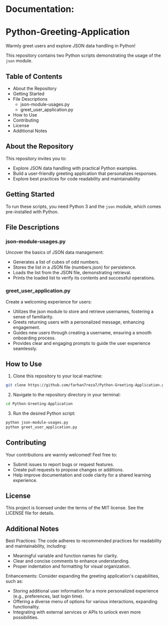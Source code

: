 # Documentation:
# Python-Greeting-Application

Warmly greet users and explore JSON data handling in Python!

This repository contains two Python scripts demonstrating the usage of the `json` module.

## Table of Contents

- About the Repository
- Getting Started
- File Descriptions
  - json-module-usages.py
  - greet_user_application.py
- How to Use
- Contributing
- License
- Additional Notes
  
## About the Repository

This repository invites you to:

- Explore JSON data handling with practical Python examples.
- Build a user-friendly greeting application that personalizes responses.
- Explore best practices for code readability and maintainability


## Getting Started

To run these scripts, you need Python 3 and the `json` module, which comes pre-installed with Python.

## File Descriptions

### json-module-usages.py

Uncover the basics of JSON data management:

- Generates a list of cubes of odd numbers.
- Stores the list in a JSON file (numbers.json) for persistence.
- Loads the list from the JSON file, demonstrating retrieval.
- Prints the loaded list to verify its contents and successful operations.


### greet_user_application.py
Create a welcoming experience for users:

- Utilizes the json module to store and retrieve usernames, fostering a sense of familiarity.
- Greets returning users with a personalized message, enhancing engagement.
- Guides new users through creating a username, ensuring a smooth onboarding process.
- Provides clear and engaging prompts to guide the user experience seamlessly.

## How to Use

1. Clone this repository to your local machine:
```bash
git clone https://github.com/farhan7reza7/Python-Greeting-Application.git
```
2. Navigate to the repository directory in your terminal:
```bash
cd Python-Greeting-Application
```
3. Run the desired Python script:
```bash
python json-module-usages.py
python greet_user_application.py
```
## Contributing

Your contributions are warmly welcomed! Feel free to:

- Submit issues to report bugs or request features.
- Create pull requests to propose changes or additions.
- Help improve documentation and code clarity for a shared learning experience.

## License

This project is licensed under the terms of the MIT license. See the LICENSE file for details.

## Additional Notes

Best Practices: The code adheres to recommended practices for readability and maintainability, including:

- Meaningful variable and function names for clarity.
- Clear and concise comments to enhance understanding.
- Proper indentation and formatting for visual organization.

Enhancements: Consider expanding the greeting application's capabilities, such as:

- Storing additional user information for a more personalized experience (e.g., preferences, last login time).
- Offering a diverse menu of options for various interactions, expanding functionality.
- Integrating with external services or APIs to unlock even more possibilities.
